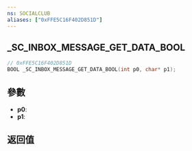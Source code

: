 ```yaml
---
ns: SOCIALCLUB
aliases: ["0xFFE5C16F402D851D"]
---
```

## _SC_INBOX_MESSAGE_GET_DATA_BOOL

```c
// 0xFFE5C16F402D851D
BOOL _SC_INBOX_MESSAGE_GET_DATA_BOOL(int p0, char* p1);
```


## 參數
* **p0**: 
* **p1**: 

## 返回值
